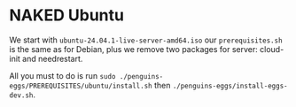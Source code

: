 # NAKED Ubuntu

We start with `ubuntu-24.04.1-live-server-amd64.iso` our `prerequisites.sh` is the same as for Debian, plus we remove two packages for server: cloud-init and needrestart.

All you must to do is run `sudo ./penguins-eggs/PREREQUISITES/ubuntu/install.sh` then `./penguins-eggs/install-eggs-dev.sh`.




